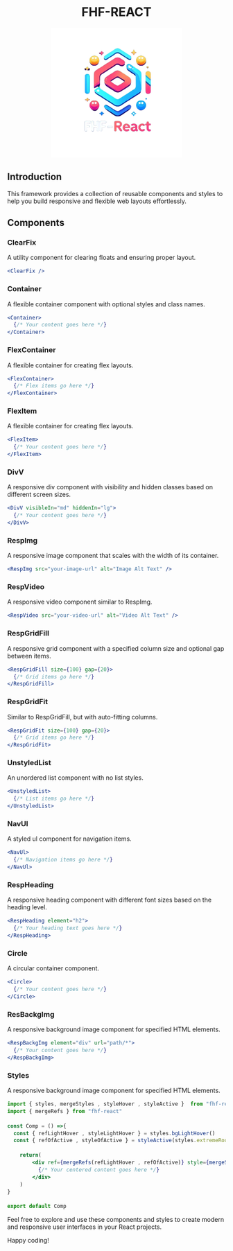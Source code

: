 <h1 style="text-align:center">FHF-REACT</h1>

<p align="center">
  <img width="300" src="https://raw.githubusercontent.com/80mahd08/fhf-react/main/logo.png" />
</p>

## Introduction

 This framework provides a collection of reusable components and styles to help you build responsive and flexible web layouts effortlessly.

## Components

### ClearFix

A utility component for clearing floats and ensuring proper layout.

```jsx
<ClearFix />
```

### Container

A flexible container component with optional styles and class names.

```jsx
<Container>
  {/* Your content goes here */}
</Container>
```

### FlexContainer

A flexible container for creating flex layouts.

```jsx
<FlexContainer>
  {/* Flex items go here */}
</FlexContainer>
```

### FlexItem

A flexible container for creating flex layouts.

```jsx
<FlexItem>
  {/* Your content goes here */}
</FlexItem>
```

### DivV

A responsive div component with visibility and hidden classes based on different screen sizes.

```jsx
<DivV visibleIn="md" hiddenIn="lg">
  {/* Your content goes here */}
</DivV>
```

### RespImg

A responsive image component that scales with the width of its container.

```jsx
<RespImg src="your-image-url" alt="Image Alt Text" />
```

### RespVideo

A responsive video component similar to RespImg.

```jsx
<RespVideo src="your-video-url" alt="Video Alt Text" />
```

### RespGridFill

A responsive grid component with a specified column size and optional gap between items.

```jsx
<RespGridFill size={100} gap={20}>
  {/* Grid items go here */}
</RespGridFill>
```

### RespGridFit

Similar to RespGridFill, but with auto-fitting columns.

```jsx
<RespGridFit size={100} gap={20}>
  {/* Grid items go here */}
</RespGridFit>
```

### UnstyledList

An unordered list component with no list styles.

```jsx
<UnstyledList>
  {/* List items go here */}
</UnstyledList>
```

### NavUl

A styled ul component for navigation items.

```jsx
<NavUl>
  {/* Navigation items go here */}
</NavUl>
```

### RespHeading

A responsive heading component with different font sizes based on the heading level.

```jsx
<RespHeading element="h2">
  {/* Your heading text goes here */}
</RespHeading>
```

### Circle

A circular container component.

```jsx
<Circle>
  {/* Your content goes here */}
</Circle>
```

### ResBackgImg

A responsive background image component for specified HTML elements.

```jsx
<RespBackgImg element="div" url="path/*">
  {/* Your content goes here */}
</RespBackgImg>
```

### Styles

A responsive background image component for specified HTML elements.

```jsx
import { styles, mergeStyles , styleHover , styleActive }  from "fhf-react/styles";
import { mergeRefs } from "fhf-react"

const Comp = () =>{
  const { refLightHover , styleLightHover } = styles.bgLightHover()
  const { refOfActive , styleOfActive } = styleActive(styles.extremeRounded , styles.bg("green"))

    return(
        <div ref={mergeRefs(refLightHover , refOfActive)} style={mergeStyles(styles.centerPosition,styles.fitContentHW , styleLightHover , styleOfActive )}>
          {/* Your centered content goes here */}
        </div>
    )
}

export default Comp
```
Feel free to explore and use these components and styles to create modern and responsive user interfaces in your React projects.

Happy coding!
